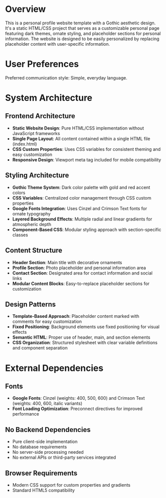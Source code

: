 # Overview

This is a personal profile website template with a Gothic aesthetic design. It's a static HTML/CSS project that serves as a customizable personal page featuring dark themes, ornate styling, and placeholder sections for personal information. The website is designed to be easily personalized by replacing placeholder content with user-specific information.

# User Preferences

Preferred communication style: Simple, everyday language.

# System Architecture

## Frontend Architecture
- **Static Website Design**: Pure HTML/CSS implementation without JavaScript frameworks
- **Single Page Layout**: All content contained within a single HTML file (index.html)
- **CSS Custom Properties**: Uses CSS variables for consistent theming and easy customization
- **Responsive Design**: Viewport meta tag included for mobile compatibility

## Styling Architecture
- **Gothic Theme System**: Dark color palette with gold and red accent colors
- **CSS Variables**: Centralized color management through CSS custom properties
- **Google Fonts Integration**: Uses Cinzel and Crimson Text fonts for ornate typography
- **Layered Background Effects**: Multiple radial and linear gradients for atmospheric depth
- **Component-Based CSS**: Modular styling approach with section-specific classes

## Content Structure
- **Header Section**: Main title with decorative ornaments
- **Profile Section**: Photo placeholder and personal information area
- **Contact Section**: Designated area for contact information and social links
- **Modular Content Blocks**: Easy-to-replace placeholder sections for customization

## Design Patterns
- **Template-Based Approach**: Placeholder content marked with comments for easy customization
- **Fixed Positioning**: Background elements use fixed positioning for visual effects
- **Semantic HTML**: Proper use of header, main, and section elements
- **CSS Organization**: Structured stylesheet with clear variable definitions and component separation

# External Dependencies

## Fonts
- **Google Fonts**: Cinzel (weights: 400, 500, 600) and Crimson Text (weights: 400, 600, italic variants)
- **Font Loading Optimization**: Preconnect directives for improved performance

## No Backend Dependencies
- Pure client-side implementation
- No database requirements
- No server-side processing needed
- No external APIs or third-party services integrated

## Browser Requirements
- Modern CSS support for custom properties and gradients
- Standard HTML5 compatibility